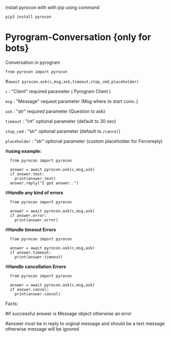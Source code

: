 install pyrocon with with pip using command

```pip3 install pyrocon```

# Pyrogram-Conversation {only for bots}

Conversation in pyrogram 

```from pyrocon import pyrocon```

#```await pyrocon.ask(c,msg,ask,timeout,stop_cmd,placeholder)```

```c``` : "Client" required parameter ( Pyrogram Client )

```msg``` : "Message" request parameter (Msg where to start conv..)

```ask``` : "str" required parameter (Question to ask)

```timeout``` : "int" optional parameter (default to 30 sec)

```stop_cmd``` : "str" optional parameter (default to ```/cancel```)

```placeholder``` : "str" optional parameter (custom placeholder for Forcereply)


#**using example:**

```
  from pyrocon import pyrocon

  answer = await pyrocon.ask(c,msg,ask)
  if answer.text:
    print(answer.text)
  answer.reply("I got answer..")
  ```


#**Handle any kind of errors**

```
  from pyrocon import pyrocon

  answer = await pyrocon.ask(c,msg,ask)
  if answer.error:
    print(answer.error)
  ```

#**Handle timeout Errors**

```
  from pyrocon import pyrocon

  answer = await pyrocon.ask(c,msg,ask)
  if answer.timeout:
    print(answer.timeout)
  ```

#**Handle cancellation Errors**

```
  from pyrocon import pyrocon

  answer = await pyrocon.ask(c,msg,ask)
  if answer.cancel:
    print(answer.cancel)
  ```

Facts:

#if successful answer is Message object otherwise an error

#answer must be in reply to orginal message and should be a text message otherwise message will be ignored 


